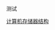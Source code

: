 测试

[计算机存储器结构](http://note.youdao.com/noteshare?id=a2da59b294d277d0e828f4f566015014&sub=04848681007A4C4A8649A411729AEADC)